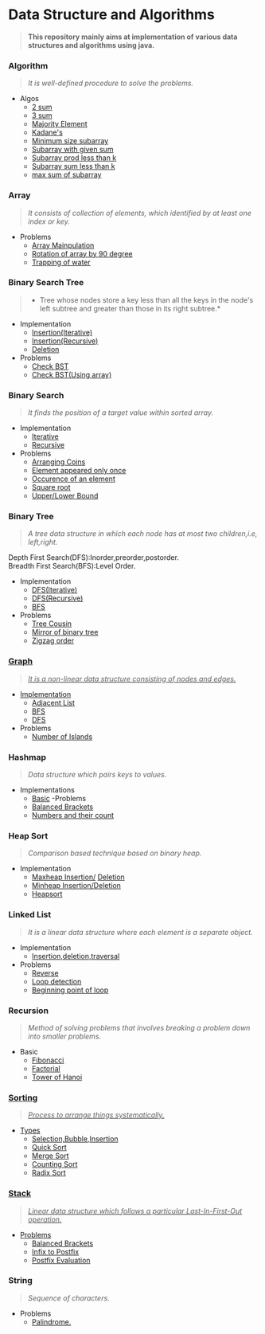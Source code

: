 # Data Structure and Algorithms
> **This repository mainly aims at implementation of various data structures and algorithms using java.**

### Algorithm
> *It is well-defined procedure to solve the problems.*

- Algos
    - <a href="Algorithm/2 sum (Based on 2 Pointer algo).java" >2 sum</a>
    - <a href="Algorithm/3 sum (Based on 2 Pointer algo).java">3 sum</a>
    - <a href="Algorithm/Find Majority Element(Moore's Voting algo).java">Majority Element</a>
    - <a href="Algorithm/Kadane's (Based on Window Sliding Technique).java">Kadane's</a>
    - <a href="Algorithm/Minimum Size Subarray Sum(Based on 2 pointer algo).java">Minimum size subarray</a>
    - <a href="Algorithm/Subarray with given sum (Based on Window sliding Technique).java">Subarray with given sum</a>
    - <a href="Algorithm/SubarrayProdLessThanK (Based on Window sliding Technique).java">Subarray prod less than k</a>
    - <a href="Algorithm/SubarraySumLessThanK (Based on Window sliding Technique).java">Subarray sum less than k</a>
    - <a href="Algorithm/max sum of subrarray(k size)(Based on window Sliding technique).java">max sum of subarray</a>



### Array
> *It consists of collection of elements, which identified by at least one index or key.*

- Problems
    - <a href="Array/Array_Manipulation.java">Array Mainpulation</a>
    - <a href="Array/Rotate_array_by_90_degree.java">Rotation of array by 90 degree</a>
    - <a href="Array/Trapping of water.java">Trapping of water</a>

### Binary Search Tree 
> * Tree whose nodes store a key less than all the keys in the node's left subtree and greater than those in its right subtree.*

- Implementation
    - <a href="Binary Search Tree/BST_Insertion.java">Insertion(Iterative)</a>
    - <a href="Binary Search Tree/BST_Insertion_recursion.java">Insertion(Recursive)</a>
    - <a href="Binary Search Tree/BST_Deletion_recursion.java">Deletion</a>
- Problems
    - <a href="Binary Search Tree/Problems/CheckBST.java">Check BST</a>
    - <a href="Binary Search Tree/Problems/CheckBSTusing array.java">Check BST(Using array)</a>

### Binary Search
> *It finds the position of a target value within sorted array.*

- Implementation
    - <a href="Binary Search/Binary_search_iterative.java">Iterative</a>
    - <a href="Binary Search/Binary_search_recursively.java">Recursive</a>
- Problems
    - <a href="Binary Search/Problems/Arranging_coins.java">Arranging Coins</a>
    - <a href="Binary Search/Problems/Element_appeared_only_once.java">Element appeared only once</a>
    - <a href="Binary Search/Problems/Number of ocuurences of an element in O(log n).java">Occurence of an element</a>
    - <a href="Binary Search/Problems/SqaureRoot.java">Square root</a>
    - <a href="Binary Search/Problems/Upper_Lower_bound.java">Upper/Lower Bound</a>

### Binary Tree
> *A tree data structure in which each node has at most two children,i.e, left,right.*

 Depth First Search(DFS):Inorder,preorder,postorder.
<br>
Breadth First Search(BFS):Level Order.

- Implementation
    - <a href="Binary Tree/Binary_tree.java">DFS(Iterative)</a>
    - <a href="Binary Tree/Binary_tree_operation_with_recursion.java">DFS(Recursive)</a>
    - <a href="Binary Tree/level_order_traversal.java">BFS</a>
- Problems
    - <a href="Binary Tree/Problem/Binary_Tree_cousin.java">Tree Cousin</a>
    - <a href="Binary Tree/Problem/Mirror_Binary_tree.java">Mirror of binary tree
    - <a href="Binary Tree/Problem/Zigzag_BinaryTree.java">Zigzag order

### Graph
> *It is a non-linear data structure consisting of nodes and edges.*

- Implementation
    - <a href="Graph/Adjacent_List(Undirected_graph).java">Adjacent List</a>
    - <a href="Graph/BFS_Graph.java">BFS</a>
    - <a href="Graph/DFS_Graph.java">DFS</a>
- Problems
    - <a href="Graph/Problems/Number of island leet code.java">Number of Islands</a>

### Hashmap
> *Data structure which pairs keys to values.*

- Implementations
    - <a href="Hashmap/Basic Implementations.java">Basic</a>
-Problems
    - <a href="Hashmap/Problems/balancedBracket.java">Balanced Brackets</a>
    - <a href="Hashmap/Problems/NumbersAndTheirCounts.java">Numbers and their count</a>

### Heap Sort
> *Comparison based technique based on binary heap.*

- Implementation
    - <a href="Heap/maxheap_insertion.java">Maxheap Insertion/</a> <a href="Heap/maxheap_deletion.java">Deletion</a>
    - <a href="Heap/minheap_insertion.java">Minheap Insertion/</a><a href="Heap/minheap_deletion.java">Deletion</a>
    - <a href="Heap/heapsort.java">Heapsort</a>

### Linked List
> *It is a linear data structure where each element is a separate object.*

- Implementation
    - <a href="Linked List/linked_list_implementation_in_java.java">Insertion,deletion,traversal</a>
- Problems
    - <a href="Linked List/Problems/reverse_using_recursion of linked list.java">Reverse</a>
    - <a href="Linked List/Problems/loopDetection(Floyd Method).java">Loop detection</a>
    - <a href="Linked List/Problems/BeginningPointOfLoop(Floyd Method).java">Beginning point of loop</a>

### Recursion
> *Method of solving problems that involves breaking a problem down into smaller problems.*

- Basic
    - <a href="Recursion/Fibonacci.java">Fibonacci
    - <a href="Recursion/factorial.java">Factorial
    - <a href="Recursion/towerOfHanoi.java">Tower of Hanoi

### Sorting
> *Process to arrange things systematically.*

- Types
    - <a href="Sorting/sorting.java">Selection,Bubble,Insertion
    - <a href="Sorting/Quicksort.java">Quick Sort
    - <a href="Sorting/mergesort.java">Merge Sort
    - <a href="Sorting/counting_sort.java">Counting Sort
    - <a href="Sorting/radix_sort.java">Radix Sort

### Stack
> *Linear data structure which follows a particular Last-In-First-Out operation.*

- Problems
    - <a href="Stack/Problem/balanced_paranthesis.java">Balanced Brackets</a>
    - <a href="Stack/Problem/infix_to_postfix.java">Infix to Postfix</a>
    - <a href="Stack/Problem/postfix_evaluation.java">Postfix Evaluation</a>

### String
> *Sequence of characters.*

- Problems
    - <a href="String/palindrome.java">Palindrome.</a>
